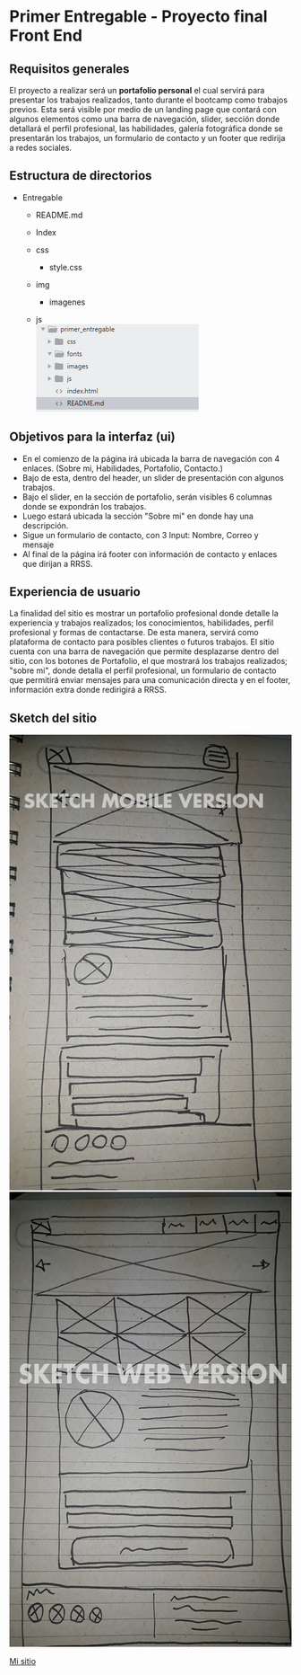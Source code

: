 # **Primer Entregable** - Proyecto final Front End
## Requisitos generales
El proyecto a realizar será un **portafolio personal** el cual servirá para presentar los trabajos realizados, tanto durante el bootcamp como trabajos previos. Esta será visible por medio de un landing page que contará con algunos elementos como una barra de navegación, slider, sección donde detallará el perfil profesional, las habilidades, galería fotográfica donde se presentarán los trabajos, un formulario de contacto y un footer que redirija a redes sociales.

## Estructura de directorios
* Entregable
	* README.md
	* Index
	* css
		* style.css

	* img 
		* imagenes
	* js	
![Alt text](images/folders.png "Folders")

## Objetivos para la interfaz (ui)
* En el comienzo de la página irá ubicada la barra de navegación con 4 enlaces. (Sobre mi, Habilidades, Portafolio, Contacto.)
* Bajo de esta, dentro del header, un slider de presentación con algunos trabajos.
* Bajo el slider, en la sección de portafolio, serán visibles 6 columnas donde se expondrán los trabajos.
* Luego estará ubicada la sección "Sobre mi" en donde hay una descripción.
* Sigue un formulario de contacto, con 3 Input: Nombre, Correo y mensaje
* Al final de la página irá footer con información de contacto y enlaces que dirijan a RRSS.

## Experiencia de usuario

La finalidad del sitio es mostrar un portafolio profesional donde detalle la experiencia y trabajos realizados; los conocimientos, habilidades, perfil profesional y formas de contactarse.
De esta manera, servirá como plataforma de contacto para posibles clientes o futuros trabajos.
El sitio cuenta con una barra de navegación que permite desplazarse dentro del sitio, con los botones de Portafolio, el que mostrará los trabajos realizados; "sobre mi", donde detalla el perfil profesional, un formulario de contacto que permitirá enviar mensajes para una comunicación directa y en el footer, información extra donde redirigirá a RRSS.

## Sketch del sitio
![Alt text](images/mobilesketch.jpg "Sketch Mobile")
![Alt text](images/websketch.jpg "Sketch Web")

[Mi sitio](https://selorcav.github.io/primerentregable/ "Mi sitio")